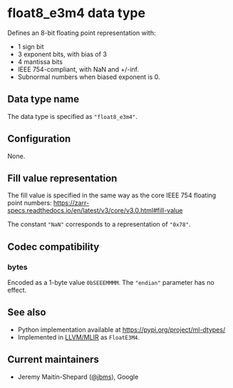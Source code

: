 # float8_e3m4 data type

Defines an 8-bit floating point representation with:

- 1 sign bit
- 3 exponent bits, with bias of 3
- 4 mantissa bits
- IEEE 754-compliant, with NaN and +/-inf.
- Subnormal numbers when biased exponent is 0.

## Data type name

The data type is specified as `"float8_e3m4"`.

## Configuration

None.

## Fill value representation

The fill value is specified in the same way as the core IEEE 754 floating point
numbers:
https://zarr-specs.readthedocs.io/en/latest/v3/core/v3.0.html#fill-value

The constant `"NaN"` corresponds to a representation of `"0x78"`.

## Codec compatibility

### bytes

Encoded as a 1-byte value `0bSEEEMMMM`.  The `"endian"` parameter has no effect.

## See also

- Python implementation available at https://pypi.org/project/ml-dtypes/
- Implemented in [LLVM/MLIR](https://llvm.org/doxygen/APFloat_8h_source.html) as `FloatE3M4`.

## Current maintainers

* Jeremy Maitin-Shepard ([@jbms](https://github.com/jbms)), Google
